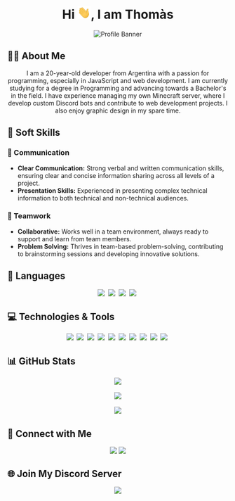 <h1 align="center">Hi <img src="https://raw.githubusercontent.com/KevinPatel04/KevinPatel04/master/Hi.gif" width="30px">, I am Thomàs</h1>

<p align="center"><img src="https://i.imgur.com/8enGufr.png" alt="Profile Banner"></p>

## 🧑‍💻 About Me

<p align="center" width="150px">I am a 20-year-old developer from Argentina with a passion for programming, especially in JavaScript and web development. I am currently studying for a degree in Programming and advancing towards a Bachelor's in the field. I have experience managing my own Minecraft server, where I develop custom Discord bots and contribute to web development projects. I also enjoy graphic design in my spare time.</p>

## 🌟 Soft Skills

### 💬 Communication
- **Clear Communication:** Strong verbal and written communication skills, ensuring clear and concise information sharing across all levels of a project.
- **Presentation Skills:** Experienced in presenting complex technical information to both technical and non-technical audiences.

### 🤝 Teamwork
- **Collaborative:** Works well in a team environment, always ready to support and learn from team members.
- **Problem Solving:** Thrives in team-based problem-solving, contributing to brainstorming sessions and developing innovative solutions.

## 🚀 Languages

<p align="center">
    <img src="https://img.shields.io/badge/-Python-05122A?style=for-the-badge&logo=python&logoColor=white" height="40"/>&nbsp;
    <img src="https://img.shields.io/badge/-JavaScript-05122A?style=for-the-badge&logo=javascript&logoColor=white" height="40"/>&nbsp;
    <img src="https://img.shields.io/badge/-HTML-05122A?style=for-the-badge&logo=html5&logoColor=white" height="40"/>&nbsp;
    <img src="https://img.shields.io/badge/-CSS-05122A?style=for-the-badge&logo=css3&logoColor=white" height="40"/>&nbsp;
</p>

## 💻 Technologies & Tools

<p align="center">
    <img src="https://img.shields.io/badge/-Bootstrap-05122A?style=for-the-badge&logo=bootstrap&logoColor=white" height="40"/>&nbsp;
    <img src="https://img.shields.io/badge/-MySQL-05122A?style=for-the-badge&logo=mysql&logoColor=white" height="40"/>&nbsp;
    <img src="https://img.shields.io/badge/-PostgreSQL-05122A?style=for-the-badge&logo=postgresql&logoColor=white" height="40"/>&nbsp;
    <img src="https://img.shields.io/badge/-SQLite-05122A?style=for-the-badge&logo=sqlite&logoColor=white" height="40"/>&nbsp;
    <img src="https://img.shields.io/badge/-MongoDB-05122A?style=for-the-badge&logo=mongodb&logoColor=white" height="40"/>&nbsp;
    <img src="https://img.shields.io/badge/-Node.js-05122A?style=for-the-badge&logo=node.js&logoColor=white" height="40"/>&nbsp;
    <img src="https://img.shields.io/badge/-Visual%20Studio%20Code-05122A?style=for-the-badge&logo=visual-studio-code&logoColor=white" height="40"/>&nbsp;
    <img src="https://img.shields.io/badge/-Adobe%20Photoshop-05122A?style=for-the-badge&logo=adobe-photoshop&logoColor=white" height="40"/>&nbsp;
    <img src="https://img.shields.io/badge/-Adobe%20Illustrator-05122A?style=for-the-badge&logo=adobe-illustrator&logoColor=white" height="40"/>&nbsp;
    <img src="https://img.shields.io/badge/-Corel%20Draw-05122A?style=for-the-badge&logo=corel-draw&logoColor=white" height="40"/>&nbsp;
</p>

## 📊 GitHub Stats

<p align="center"><img src="https://github-readme-stats.vercel.app/api/top-langs/?username=thxmasdev&layout=compact&hide=TSQL&theme=chartreuse-dark"></p>
<p align="center"><img src="https://github-readme-stats.vercel.app/api?username=thxmasdev&count_private=true&show_icons=true&&theme=chartreuse-dark&include_all_commits=true" width="400"></p> 
<p align="center"><img src="https://github-readme-streak-stats.herokuapp.com?user=thxmasdev&theme=chartreuse-dark"></p>

## 🔗 Connect with Me

<p align="center">
    <a href="https://discord.com/users/thxmasdev"><img src="https://img.shields.io/badge/-thxmasdev-5865F2?style=for-the-badge&logo=Discord&logoColor=white" height="40"/></a>
    <a href="https://twitter.com/thxmasdev"><img src="https://img.shields.io/badge/-thxmasdev-1DA1F2?style=for-the-badge&logo=Twitter&logoColor=white" height="40"/></a>
</p>

## 🌐 Join My Discord Server

<p align="center">
    <a href="https://discord.gg/yDqmpM3XtM"><img src="https://img.shields.io/badge/-Join%20My%20Discord%20Server-7289DA?style=for-the-badge&logo=discord&logoColor=white" height="40"/></a>
</p>
